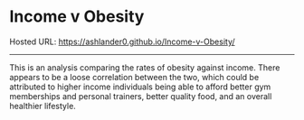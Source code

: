 # Income v Obesity

Hosted URL: https://ashlander0.github.io/Income-v-Obesity/

---

This is an analysis comparing the rates of obesity against income. There appears to be a loose correlation between the two, which could be attributed to higher income individuals being able to afford better gym memberships and personal trainers, better quality food, and an overall healthier lifestyle.